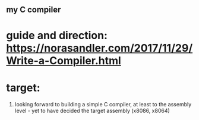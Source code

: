 ## my C compiler

# guide and direction: https://norasandler.com/2017/11/29/Write-a-Compiler.html

# target:
 1. looking forward to building a simple C compiler, at least to the assembly level - yet to have decided the target assembly (x8086, x8064)
